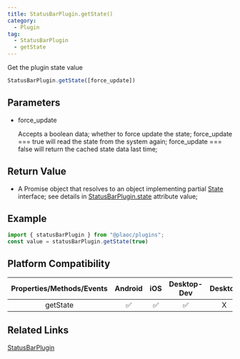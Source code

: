 ```yaml
---
title: StatusBarPlugin.getState()
category:
  - Plugin
tag:
  - StatusBarPlugin 
  - getState
---
```


Get the plugin state value

```js
StatusBarPlugin.getState([force_update]) 
```

## Parameters

  - force_update

    Accepts a boolean data; whether to force update the state;
    force_update === true will read the state from the system again;
    force_update === false will return the cached state data last time;


## Return Value

  - A Promise object that resolves to an object implementing partial [State](../state/index.md) interface; see details in [StatusBarPlugin.state](./index.md) attribute value;  

## Example
```js
import { statusBarPlugin } from "@plaoc/plugins";
const value = statusBarPlugin.getState(true)
```


## Platform Compatibility

| Properties/Methods/Events | Android | iOS | Desktop-Dev | Desktop |
|:------------:|:-------:|:---:|:-----------:|:-------:| 
| getState     | ✅      | ✅  | ✅          | X       |

## Related Links

[StatusBarPlugin](./index.md)